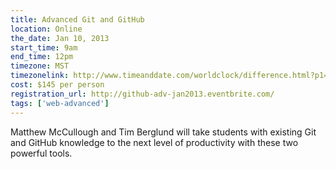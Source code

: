 ```yaml
---
title: Advanced Git and GitHub
location: Online
the_date: Jan 10, 2013
start_time: 9am
end_time: 12pm
timezone: MST
timezonelink: http://www.timeanddate.com/worldclock/difference.html?p1=75
cost: $145 per person
registration_url: http://github-adv-jan2013.eventbrite.com/
tags: ['web-advanced']
---
```


Matthew McCullough and Tim Berglund will take students with existing Git and GitHub knowledge to the next level of productivity with these two powerful tools.

